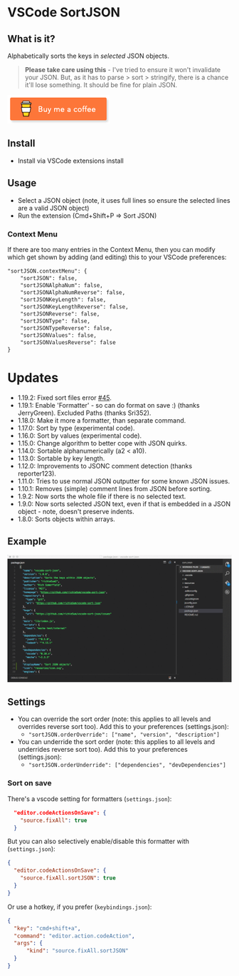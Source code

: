 # VSCode SortJSON

## What is it?

Alphabetically sorts the keys in _selected_ JSON objects.

> **Please take care using this** - I've tried to ensure it won't invalidate your JSON. But, as it has to parse > sort > stringify, there is a chance it'll lose something. It should be fine for plain JSON.

<a target="_blank" href="https://www.buymeacoffee.com/richie5um"><img src="resources/buymeacoffee.png" alt="Buy me a coffee"></a>

## Install

- Install via VSCode extensions install

## Usage

- Select a JSON object (note, it uses full lines so ensure the selected lines are a valid JSON object)
- Run the extension (Cmd+Shift+P => Sort JSON)

### Context Menu

If there are too many entries in the Context Menu, then you can modify which get shown by adding (and editing) this to your VSCode preferences:

    "sortJSON.contextMenu": {
        "sortJSON": false,
        "sortJSONAlphaNum": false,
        "sortJSONAlphaNumReverse": false,
        "sortJSONKeyLength": false,
        "sortJSONKeyLengthReverse": false,
        "sortJSONReverse": false,
        "sortJSONType": false,
        "sortJSONTypeReverse": false,
        "sortJSONValues": false,
        "sortJSONValuesReverse": false
    }

# Updates

- 1.19.2: Fixed sort files error [#45](https://github.com/richie5um/vscode-sort-json/issues/45).
- 1.19.1: Enable 'Formatter' - so can do format on save :) (thanks JerryGreen). Excluded Paths (thanks Sri352).
- 1.18.0: Make it more a formatter, than separate command.
- 1.17.0: Sort by type (experimental code).
- 1.16.0: Sort by values (experimental code).
- 1.15.0: Change algorithm to better cope with JSON quirks.
- 1.14.0: Sortable alphanumerically (a2 < a10).
- 1.13.0: Sortable by key length.
- 1.12.0: Improvements to JSONC comment detection (thanks reporter123).
- 1.11.0: Tries to use normal JSON outputter for some known JSON issues.
- 1.10.1: Removes (simple) comment lines from JSON before sorting.
- 1.9.2: Now sorts the whole file if there is no selected text.
- 1.9.0: Now sorts selected JSON text, even if that is embedded in a JSON object - note, doesn't preserve indents.
- 1.8.0: Sorts objects within arrays.

## Example

![Example](resources/usage.gif)

## Settings

- You can override the sort order (note: this applies to all levels and overrides reverse sort too). Add this to your preferences (settings.json):
  - `"sortJSON.orderOverride": ["name", "version", "description"]`
- You can underride the sort order (note: this applies to all levels and underrides reverse sort too). Add this to your preferences (settings.json):
  - `"sortJSON.orderUnderride": ["dependencies", "devDependencies"]`

### Sort on save

There's a vscode setting for formatters (`settings.json`):

```json
  "editor.codeActionsOnSave": {
    "source.fixAll": true
  }
```

But you can also selectively enable/disable this formatter with (`settings.json`):

```json
{
  "editor.codeActionsOnSave": {
    "source.fixAll.sortJSON": true
  }
}
```

Or use a hotkey, if you prefer (`keybindings.json`):

```json
{
  "key": "cmd+shift+a",
  "command": "editor.action.codeAction",
  "args": {
      "kind": "source.fixAll.sortJSON"
  }
}
```

